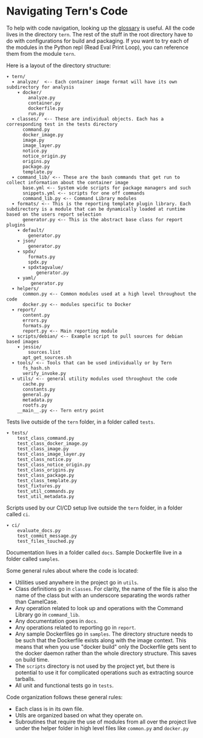 # Navigating Tern's Code

To help with code navigation, looking up the [glossary](/docs/glossary.md) is useful. All the code lives in the directory `tern`. The rest of the stuff in the root directory have to do with configurations for build and packaging. If you want to try each of the modules in the Python repl (Read Eval Print Loop), you can reference them from the module `tern`.

Here is a layout of the directory structure:

```
▾ tern/
  ▾ analyze/  <-- Each container image format will have its own subdirectory for analysis  
    ▾ docker/
        analyze.py
        container.py
        dockerfile.py
        run.py
  ▾ classes/  <-- These are individual objects. Each has a corresponding test in the tests directory
      command.py
      docker_image.py
      image.py
      image_layer.py
      notice.py
      notice_origin.py
      origins.py
      package.py
      template.py
  ▾ command_lib/ <-- These are the bash commands that get run to collect information about the container image
      base.yml <-- System wide scripts for package managers and such
      snippets.yml <-- scripts for one off commands
      command_lib.py <-- Command Library modules
  ▾ formats/ <-- This is the reporting template plugin library. Each subdirectory is a module that can be dynamically loaded at runtime based on the users report selection
      generator.py <-- This is the abstract base class for report plugins
    ▾ default/
        generator.py
    ▾ json/
        generator.py
    ▾ spdx/
        formats.py
        spdx.py
      ▾ spdxtagvalue/
           generator.py
    ▾ yaml/
         generator.py
  ▾ helpers/
      common.py <-- Common modules used at a high level throughout the code
      docker.py <-- modules specific to Docker
  ▾ report/
      content.py
      errors.py
      formats.py
      report.py <-- Main reporting module
  ▾ scripts/debian/ <-- Example script to pull sources for debian based images
    ▾ jessie/
        sources.list
      apt_get_sources.sh
  ▾ tools/ <-- Tools that can be used individually or by Tern
      fs_hash.sh
      verify_invoke.py
  ▾ utils/ <-- general utility modules used throughout the code
      cache.py
      constants.py
      general.py
      metadata.py
      rootfs.py
    __main__.py <-- Tern entry point
```

Tests live outside of the `tern` folder, in a folder called `tests`.

```
▾ tests/
    test_class_command.py
    test_class_docker_image.py
    test_class_image.py
    test_class_image_layer.py
    test_class_notice.py
    test_class_notice_origin.py
    test_class_origins.py
    test_class_package.py
    test_class_template.py
    test_fixtures.py
    test_util_commands.py
    test_util_metadata.py
```

Scripts used by our CI/CD setup live outside the `tern` folder, in a folder called `ci`.

```
▾ ci/
    evaluate_docs.py
    test_commit_message.py
    test_files_touched.py
```

Documentation lives in a folder called `docs`. Sample Dockerfile live in a folder called `samples`.

Some general rules about where the code is located:
- Utilities used anywhere in the project go in `utils`.
- Class definitions go in `classes`. For clarity, the name of the file is also the name of the class but with an underscore separating the words rather than CamelCase.
- Any operation related to look up and operations with the Command Library go in `command_lib`.
- Any documentation goes in `docs`.
- Any operations related to reporting go in `report`.
- Any sample Dockerfiles go in `samples`. The directory structure needs to be such that the Dockerfile exists along with the image context. This means that when you use "docker build" only the Dockerfile gets sent to the docker daemon rather than the whole directory structure. This saves on build time.
- The `scripts` directory is not used by the project yet, but there is potential to use it for complicated operations such as extracting source tarballs.
- All unit and functional tests go in `tests`.

Code organization follows these general rules:
- Each class is in its own file.
- Utils are organized based on what they operate on.
- Subroutines that require the use of modules from all over the project live under the helper folder in high level files like `common.py` and `docker.py` 
